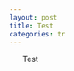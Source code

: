 ```yaml
---
layout: post
title: Test
categories: tr
---
```


&nbsp;&nbsp;&nbsp;&nbsp;&nbsp;&nbsp;Test















